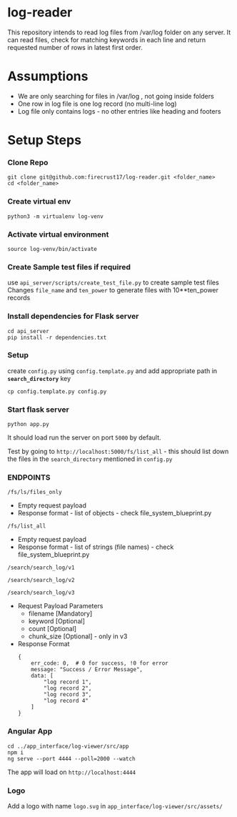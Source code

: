 # log-reader

This repository intends to read log files from /var/log folder on any server.
It can read files, check for matching keywords in each line and return requested number of rows in latest first order.

# Assumptions
- We are only searching for files in /var/log , not going inside folders
- One row in log file is one log record (no multi-line log)
- Log file only contains logs - no other entries like heading and footers

# Setup Steps

### Clone Repo
```
git clone git@github.com:firecrust17/log-reader.git <folder_name>
cd <folder_name>
```

### Create virtual env
```
python3 -m virtualenv log-venv
```

### Activate virtual environment
```
source log-venv/bin/activate
```

### Create Sample test files if required
use `api_server/scripts/create_test_file.py` to create sample test files
Changes `file_name` and `ten_power` to generate files with 10**ten_power records

### Install dependencies for Flask server
```
cd api_server
pip install -r dependencies.txt
```

### Setup
create `config.py` using `config.template.py` and add appropriate path in __`search_directory`__ key
```
cp config.template.py config.py
```

### Start flask server
```
python app.py
```

It should load run the server on port `5000` by default. 

Test by going to `http://localhost:5000/fs/list_all`  - this should list down the files in the `search_directory` mentioned in `config.py`

### ENDPOINTS

`/fs/ls/files_only`
- Empty request payload
- Response format - list of objects - check file_system_blueprint.py

`/fs/list_all`
- Empty request payload
- Response format - list of strings (file names) - check file_system_blueprint.py

`/search/search_log/v1`

`/search/search_log/v2`

`/search/search_log/v3`

- Request Payload Parameters
    - filename [Mandatory]
    - keyword [Optional]
    - count [Optional]
    - chunk_size [Optional] - only in v3
- Response Format
    ```
    {
        err_code: 0,  # 0 for success, !0 for error
        message: "Success / Error Message",
        data: [
            "log record 1",
            "log record 2",
            "log record 3",
            "log record 4"
        ]
    }
    ```

### Angular App

```
cd ../app_interface/log-viewer/src/app
npm i
ng serve --port 4444 --poll=2000 --watch
```

The app will load on `http://localhost:4444`

### Logo
Add a logo with name `logo.svg` in `app_interface/log-viewer/src/assets/`